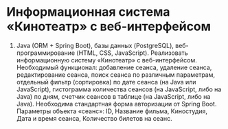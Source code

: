 # Информационная система «Кинотеатр» с веб-интерфейсом
1. Java (ORM + Spring Boot), базы данных (PostgreSQL), веб-программирование (HTML, CSS, JavaScript). Реализовать информационную систему «Кинотеатр» с веб-интерфейсом. Необходимый функционал: добавление сеанса, удаление сеанса, редактирование сеанса, поиск сеанса по различным параметрам, отдельный фильтр (сортировка) по дате сеанса (на Java или JavaScript), гистограмма количества сеансов (на JavaScript, либо на Java) по дням, счетчик сеансов в таблице (на JavaScript, либо на Java).
Необходима стандартная форма авторизации от Spring Boot. Параметры объекта «сеанс»: ID, Название фильма, Киностудия, Дата и время сеанса, Количество билетов на сеанс.
